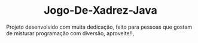 <h1 align="center"> Jogo-De-Xadrez-Java </h1>  
Projeto desenvolvido com muita dedicação, feito para pessoas que gostam de misturar programação com diversão, aproveite!!, 
